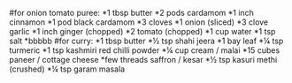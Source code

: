 #for onion tomato puree:
    *1 tbsp butter
    *2 pods cardamom
    *1 inch cinnamon
    *1 pod black cardamom
    *3 cloves
    *1 onion (sliced)
    *3 clove garlic
    *1 inch ginger (chopped)
    *2 tomato (chopped)
    *1 cup water
    *1 tsp salt
    *bbbbb
#for curry:
    *1 tbsp butter
    *½ tsp shahi jeera
    *1 bay leaf
    *¼ tsp turmeric
    *1 tsp kashmiri red chilli powder
    *¼ cup cream / malai
    *15 cubes paneer / cottage cheese
    *few threads saffron / kesar
    *½ tsp kasuri methi (crushed)
    *¼ tsp garam masala